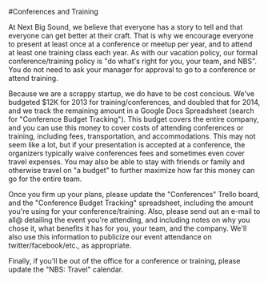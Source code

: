 #Conferences and Training

At Next Big Sound, we believe that everyone has a story to tell and that everyone can get better at their craft. That is why we encourage everyone to present at least once at a conference or meetup per year, and to attend at least one training class each year. As with our vacation policy, our formal conference/training policy is "do what's right for you, your team, and NBS". You do not need to ask your manager for approval to go to a conference or attend training.

Because we are a scrappy startup, we do have to be cost concious. We've budgeted $12K for 2013 for training/conferences, and doubled that for 2014, and we track the remaining amount in a Google Docs Spreadsheet (search for "Conference Budget Tracking"). This budget covers the entire company, and you can use this money to cover costs of attending conferences or training, including fees, transportation, and accommodations. This may not seem like a lot, but if your presentation is accepted at a conference, the organizers typically waive conferences fees and sometimes even cover travel expenses. You may also be able to stay with friends or family and otherwise travel on "a budget" to further maximize how far this money can go for the entire team.

Once you firm up your plans, please update the "Conferences" Trello board, and the "Conference Budget Tracking" spreadsheet, including the amount you're using for your conference/training. Also, please send out an e-mail to all@ detailing the event you're attending, and including notes on why you chose it, what benefits it has for you, your team, and the company. We'll also use this information to publicize our event attendance on twitter/facebook/etc., as appropriate.

Finally, if you'll be out of the office for a conference or training, please update the "NBS: Travel" calendar.
